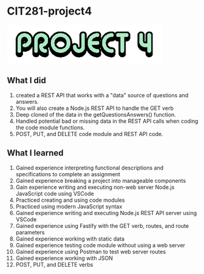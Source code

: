 # CIT281-project4


 ![Image](p4.png)

##  What I did 

1. created a REST API that works with a "data" source of questions and answers. 
2. You will also create a Node.js REST API to handle the GET verb
3. Deep cloned of the data in the getQuestionsAnswers() function.
4. Handled potential bad or missing data in the REST API calls when coding the code module functions.
5. POST, PUT, and DELETE code module and REST API code.


## What I learned 

1. Gained experience interpreting functional descriptions and specifications to complete an assignment
2. Gained experience breaking a project into manageable components
3. Gain experience writing and executing non-web server Node.js JavaScript code using VSCode
4. Practiced creating and using code modules
5. Practiced using modern JavaScript syntax
6. Gained experience writing and executing Node.js REST API server using VSCode
7. Gained experience using Fastify with the GET verb, routes, and route parameters
8. Gained experience working with static data
9. Gained experience testing code module without using a web server
10. Gained experience using Postman to test web server routes
11. Gained experience working with JSON
12. POST, PUT, and DELETE verbs


 
